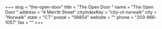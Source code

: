 +++
slug = "the-open-door"
title = "The Open Door "
name = "The Open Door "
address = "4 Merritt Street"
cityIndexKey = "city-ct-norwalk"
city = "Norwalk"
state = "CT"
postal = "06854"
website = ""
phone = "203-866-1057"
fax = ""
+++

